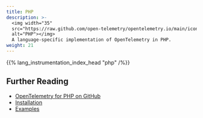 ```yaml
---
title: PHP
description: >-
  <img width="35"
  src="https://raw.github.com/open-telemetry/opentelemetry.io/main/iconography/32x32/PHP.svg"
  alt="PHP"></img>
  A language-specific implementation of OpenTelemetry in PHP.
weight: 21
---
```


{{% lang_instrumentation_index_head "php" /%}}

## Further Reading

- [OpenTelemetry for PHP on GitHub](https://github.com/open-telemetry/opentelemetry-php)
- [Installation](https://github.com/open-telemetry/opentelemetry-php#installation)
- [Examples](https://github.com/open-telemetry/opentelemetry-php#examples)
